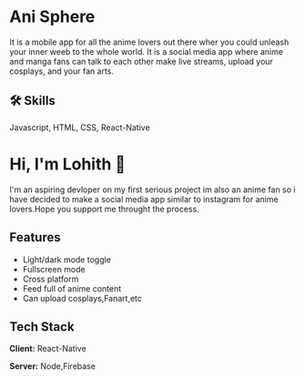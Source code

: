 
# Ani Sphere

It is a mobile app for all the anime lovers out there wher you could unleash your inner weeb to the whole world. It is a social media app where anime and manga fans can talk to each other make live streams, upload your cosplays, and your fan arts.


## 🛠 Skills
Javascript, HTML, CSS, React-Native


# Hi, I'm Lohith 👋
I'm an aspiring devloper on my first serious project im also an anime fan so i have decided to make a social media app similar to instagram for anime lovers.Hope you support me throught the process.

## Features

- Light/dark mode toggle
- Fullscreen mode
- Cross platform
- Feed full of anime content
- Can upload cosplays,Fanart,etc


## Tech Stack

**Client:** React-Native

**Server:** Node,Firebase

